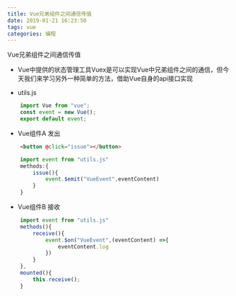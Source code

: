 ```yaml
---
title: Vue兄弟组件之间通信传值
date: 2019-01-21 16:23:50
tags: vue
categories: 编程
---
```

Vue兄弟组件之间通信传值

<!-- more -->

- Vue中提供的状态管理工具Vuex是可以实现Vue中兄弟组件之间的通信，但今天我们来学习另外一种简单的方法，借助Vue自身的api接口实现

- utils.js
```javascript
    import Vue from "vue";
    const event = new Vue();
    export default event;
```

- Vue组件A 发出
```html
    <button @click="issue"></button>
```
```javascript
    import event from "utils.js"
    methods:{
        issue(){
            event.$emit("VueEvent",eventContent)
        }
    }
```

- Vue组件B 接收
```javascript
    import event from "utils.js"
    methods(){
        receive(){
            event.$on("VueEvent",(eventContent) =>{
                eventContent.log
            })
        }
    },
    mounted(){
        this.receive();
    }
    
```
